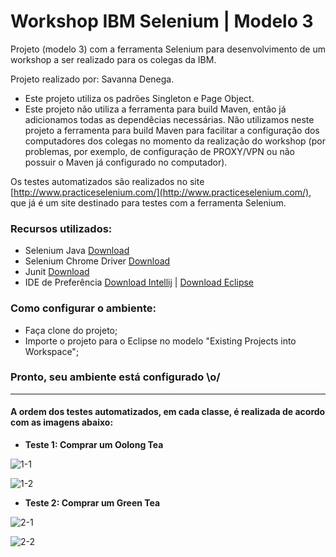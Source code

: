 # Workshop IBM Selenium | Modelo 3

Projeto (modelo 3) com a ferramenta Selenium para desenvolvimento de um workshop a ser realizado para os colegas da IBM.

Projeto realizado por: Savanna Denega.

- Este projeto utiliza os padrões Singleton e Page Object.
- Este projeto não utiliza a ferramenta para build Maven, então já adicionamos todas as dependêcias necessárias. Não utilizamos neste projeto a ferramenta para build Maven para facilitar a configuração dos computadores dos colegas no momento da realização do workshop (por problemas, por exemplo, de configuração de PROXY/VPN ou não possuir o Maven já configurado no computador).

Os testes automatizados são realizados no site [http://www.practiceselenium.com/](http://www.practiceselenium.com/), que já é um site destinado para testes com a ferramenta Selenium.

### Recursos utilizados:

- Selenium Java [Download](https://www.seleniumhq.org/download/)
- Selenium Chrome Driver [Download](https://sites.google.com/a/chromium.org/chromedriver/downloads)
- Junit [Download](https://junit.org/junit4/)
- IDE de Preferência [Download Intellij](https://www.jetbrains.com/idea/download/#section=mac) | [Download Eclipse](http://www.eclipse.org/downloads/)

### Como configurar o ambiente:

- Faça clone do projeto;
- Importe o projeto para o Eclipse no modelo "Existing Projects into Workspace";

### Pronto, seu ambiente está configurado \o/

-----------------------------------------------------------------------------------------------------

#### A ordem dos testes automatizados, em cada classe, é realizada de acordo com as imagens abaixo:


- **Teste 1: Comprar um Oolong Tea**

![1-1](readme-images/1-1.png)

![1-2](readme-images/1-2.png)

- **Teste 2: Comprar um Green Tea**

![2-1](readme-images/2-1.png)

![2-2](readme-images/2-2.png)

